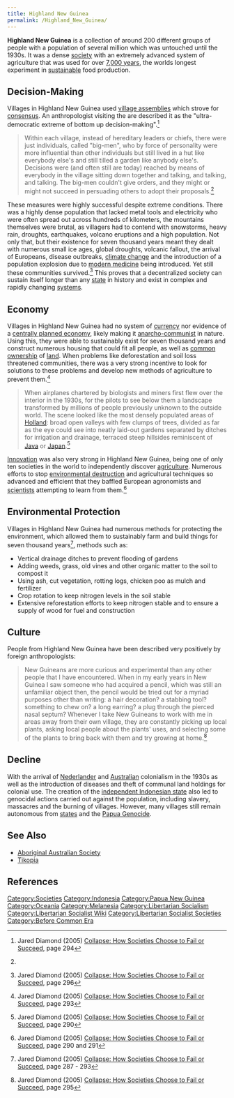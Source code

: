 ```yaml
---
title: Highland New Guinea
permalink: /Highland_New_Guinea/
---
```


**Highland New Guinea** is a collection of around 200 different groups
of people with a population of several million which was untouched until
the 1930s. It was a dense [society](List_of_Societies "wikilink") with
an extremely advanced system of agriculture that was used for over
[7,000 years](Timeline_of_Libertarian_Socialism "wikilink"), the worlds
longest experiment in [sustainable](Sustainability "wikilink") food
production.

## Decision-Making

Villages in Highland New Guinea used [village
assemblies](Democratic_Assembly "wikilink") which strove for
[consensus](consensus "wikilink"). An anthropologist visiting the are
described it as the "ultra-democratic extreme of bottom up
decision-making".[^1]

> Within each village, instead of hereditary leaders or chiefs, there
> were just individuals, called "big-men", who by force of personality
> were more influential than other individuals but still lived in a hut
> like everybody else's and still tilled a garden like anybody else's.
> Decisions were (and often still are today) reached by means of
> everybody in the village sitting down together and talking, and
> talking, and talking. The big-men couldn't give orders, and they might
> or might not succeed in persuading others to adopt their
> proposals.[^2]

These measures were highly successful despite extreme conditions. There
was a highly dense population that lacked metal tools and electricity
who were often spread out across hundreds of kilometers, the mountains
themselves were brutal, as villagers had to contend with snowstorms,
heavy rain, droughts, earthquakes, volcano eruptions and a high
population. Not only that, but their existence for seven thousand years
meant they dealt with numerous small ice ages, global droughts, volcanic
fallout, the arrival of Europeans, disease outbreaks, [climate
change](Climate_Change "wikilink") and the introduction of a population
explosion due to [modern medicine](Healthcare "wikilink") being
introduced. Yet still these communities survived.[^3] This proves that a
decentralized society can sustain itself longer than any
[state](state "wikilink") in history and exist in complex and rapidly
changing [systems](systems "wikilink").

## Economy

Villages in Highland New Guinea had no system of
[currency](Money "wikilink") nor evidence of a [centrally planned
economy](Central_Planning "wikilink"), likely making it
[anarcho-communist](Anarcho-Communism "wikilink") in nature. Using this,
they were able to sustainably exist for seven thousand years and
construct numerous housing that could fit all people, as well as [common
ownership](Commons "wikilink") of [land](land "wikilink"). When problems
like deforestation and soil loss threatened communities, there was a
very strong incentive to look for solutions to these problems and
develop new methods of agriculture to prevent them.[^4]

> When airplanes chartered by biologists and miners first flew over the
> interior in the 1930s, for the pilots to see below them a landscape
> transformed by millions of people previously unknown to the outside
> world. The scene looked like the most densely populated areas of
> [Holland](Netherlands "wikilink"): broad open valleys with few clumps
> of trees, divided as far as the eye could see into neatly laid-out
> gardens separated by ditches for irrigation and drainage, terraced
> steep hillsides reminiscent of [Java](Indonesia "wikilink") or
> [Japan](Japan "wikilink").[^5]

[Innovation](Innovation "wikilink") was also very strong in Highland New
Guinea, being one of only ten societies in the world to independently
discover [agriculture](agriculture "wikilink"). Numerous efforts to stop
[environmental destruction](Ecocide "wikilink") and agricultural
techniques so advanced and efficient that they baffled European
agronomists and [scientists](Science "wikilink") attempting to learn
from them.[^6]

## Environmental Protection

Villages in Highland New Guinea had numerous methods for protecting the
environment, which allowed them to sustainably farm and build things for
seven thousand years[^7], methods such as:

- Vertical drainage ditches to prevent flooding of gardens
- Adding weeds, grass, old vines and other organic matter to the soil to
  compost it
- Using ash, cut vegetation, rotting logs, chicken poo as mulch and
  fertilizer
- Crop rotation to keep nitrogen levels in the soil stable
- Extensive reforestation efforts to keep nitrogen stable and to ensure
  a supply of wood for fuel and construction

## Culture

People from Highland New Guinea have been described very positively by
foreign anthropologists:

> New Guineans are more curious and experimental than any other people
> that I have encountered. When in my early years in New Guinea I saw
> someone who had acquired a pencil, which was still an unfamiliar
> object then, the pencil would be tried out for a myriad purposes other
> than writing: a hair decoration? a stabbing tool? something to chew
> on? a long earring? a plug through the pierced nasal septum? Whenever
> I take New Guineans to work with me in areas away from their own
> village, they are constantly picking up local plants, asking local
> people about the plants' uses, and selecting some of the plants to
> bring back with them and try growing at home.[^8]

## Decline

With the arrival of [Nederlander](Kingdom_of_the_Nederlands "wikilink")
and [Australian](Commonwealth_of_Australia "wikilink") colonialism in
the 1930s as well as the introduction of diseases and theft of communal
land holdings for colonial use. The creation of the [independent
Indonesian state](Republic_of_Indonesia "wikilink") also led to
genocidal actions carried out against the population, including slavery,
massacres and the burning of villages. However, many villages still
remain autonomous from [states](State_(Polity) "wikilink") and the
[Papua Genocide](Papua_Genocide "wikilink").

## See Also

- [Aboriginal Australian
  Society](Aboriginal_Australian_Society "wikilink")
- [Tikopia](Tikopia "wikilink")

## References

<references />

[Category:Societies](Category:Societies "wikilink")
[Category:Indonesia](Category:Indonesia "wikilink") [Category:Papua New
Guinea](Category:Papua_New_Guinea "wikilink")
[Category:Oceania](Category:Oceania "wikilink")
[Category:Melanesia](Category:Melanesia "wikilink")
[Category:Libertarian
Socialism](Category:Libertarian_Socialism "wikilink")
[Category:Libertarian Socialist
Wiki](Category:Libertarian_Socialist_Wiki "wikilink")
[Category:Libertarian Socialist
Societies](Category:Libertarian_Socialist_Societies "wikilink")
[Category:Before Common Era](Category:Before_Common_Era "wikilink")

[^1]: Jared Diamond (2005) [Collapse: How Societies Choose to Fail or
    Succeed](Collapse:_How_Societies_Choose_to_Fail_or_Succeed "wikilink"),
    page 294

[^2]:

[^3]: Jared Diamond (2005) [Collapse: How Societies Choose to Fail or
    Succeed](Collapse:_How_Societies_Choose_to_Fail_or_Succeed "wikilink"),
    page 296

[^4]: Jared Diamond (2005) [Collapse: How Societies Choose to Fail or
    Succeed](Collapse:_How_Societies_Choose_to_Fail_or_Succeed "wikilink"),
    page 293

[^5]: Jared Diamond (2005) [Collapse: How Societies Choose to Fail or
    Succeed](Collapse:_How_Societies_Choose_to_Fail_or_Succeed "wikilink"),
    page 290

[^6]: Jared Diamond (2005) [Collapse: How Societies Choose to Fail or
    Succeed](Collapse:_How_Societies_Choose_to_Fail_or_Succeed "wikilink"),
    page 290 and 291

[^7]: Jared Diamond (2005) [Collapse: How Societies Choose to Fail or
    Succeed](Collapse:_How_Societies_Choose_to_Fail_or_Succeed "wikilink"),
    page 287 - 293

[^8]: Jared Diamond (2005) [Collapse: How Societies Choose to Fail or
    Succeed](Collapse:_How_Societies_Choose_to_Fail_or_Succeed "wikilink"),
    page 295